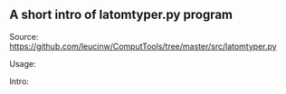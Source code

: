 ## A short intro of latomtyper.py program
Source: https://github.com/leucinw/ComputTools/tree/master/src/latomtyper.py

Usage:

Intro:

